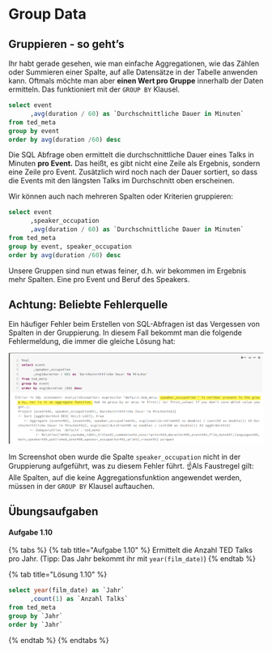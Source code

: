 # Group Data

## Gruppieren - so geht’s

Ihr habt gerade gesehen, wie man einfache Aggregationen, wie das Zählen oder Summieren einer Spalte, auf alle Datensätze in der Tabelle anwenden kann. Oftmals möchte man aber **einen Wert pro Gruppe** innerhalb der Daten ermitteln. Das funktioniert mit der `GROUP BY` Klausel.

```sql
select event
      ,avg(duration / 60) as `Durchschnittliche Dauer in Minuten`
from ted_meta
group by event
order by avg(duration /60) desc
```

Die SQL Abfrage oben ermittelt die durchschnittliche Dauer eines Talks in Minuten **pro Event.** Das heißt, es gibt nicht eine Zeile als Ergebnis, sondern eine Zeile pro Event. Zusätzlich wird noch nach der Dauer sortiert, so dass die Events mit den längsten Talks im Durchschnitt oben erscheinen.

Wir können auch nach mehreren Spalten oder Kriterien gruppieren:

```sql
select event
      ,speaker_occupation
      ,avg(duration / 60) as `Durchschnittliche Dauer in Minuten`
from ted_meta
group by event, speaker_occupation
order by avg(duration /60) desc
```

Unsere Gruppen sind nun etwas feiner, d.h. wir bekommen im Ergebnis mehr Spalten. Eine pro Event und Beruf des Speakers.

## Achtung: Beliebte Fehlerquelle

Ein häufiger Fehler beim Erstellen von SQL-Abfragen ist das Vergessen von Spalten in der Gruppierung. In diesem Fall bekommt man die folgende Fehlermeldung, die immer die gleiche Lösung hat:

![Beliebter Fehler: Vergessen zu gruppieren.](../.gitbook/assets/image%20%2815%29.png)

Im Screenshot oben wurde die Spalte `speaker_occupation` nicht in der Gruppierung aufgeführt, was zu diesem Fehler führt. ☝Als Faustregel gilt: Alle Spalten, auf die keine Aggregationsfunktion angewendet werden, müssen in der `GROUP BY` Klausel auftauchen.

## Übungsaufgaben

#### Aufgabe 1.10

{% tabs %}
{% tab title="Aufgabe 1.10" %}
Ermittelt die Anzahl TED Talks pro Jahr. \(Tipp: Das Jahr bekommt ihr mit `year(film_date)`\)
{% endtab %}

{% tab title="Lösung 1.10" %}
```sql
select year(film_date) as `Jahr`
      ,count(1) as `Anzahl Talks`
from ted_meta
group by `Jahr`
order by `Jahr`
```
{% endtab %}
{% endtabs %}

